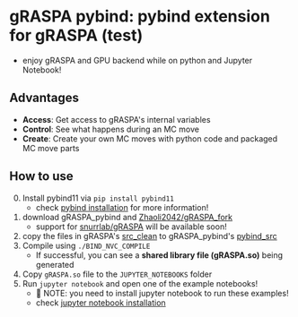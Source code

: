 # gRASPA pybind: pybind extension for gRASPA (test)
* enjoy gRASPA and GPU backend while on python and Jupyter Notebook!

## Advantages
* **Access**:  Get access to gRASPA's internal variables
* **Control**: See what happens during an MC move
* **Create**:  Create your own MC moves with python code and packaged MC move parts

## How to use
0. Install pybind11 via `pip install pybind11`
    * check [pybind installation](https://pybind11.readthedocs.io/en/stable/installing.html) for more information!
2. download gRASPA_pybind and [Zhaoli2042/gRASPA_fork](https://github.com/Zhaoli2042/gRASPA_fork)
    * support for [snurrlab/gRASPA](https://github.com/snurr-group/gRASPA) will be available soon!
3. copy the files in gRASPA's [src_clean](https://github.com/snurr-group/gRASPA/tree/main/src_clean) to gRASPA_pybind's [pybind_src](https://github.com/Zhaoli2042/gRASPA_pybind/tree/main/pybind_src)
4. Compile using `./BIND_NVC_COMPILE`
    * If successful, you can see a **shared library file (gRASPA.so)** being generated
4. Copy `gRASPA.so` file to the `JUPYTER_NOTEBOOKS` folder
5. Run `jupyter notebook` and open one of the example notebooks!
    * :memo: NOTE: you need to install jupyter notebook to run these examples!
    * check [jupyter notebook installation](https://jupyter.org/install#jupyter-notebook)
